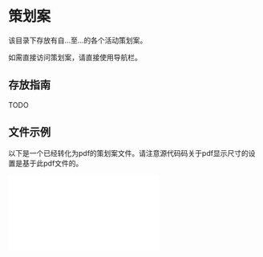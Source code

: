 # 策划案

该目录下存放有自...至...的各个活动策划案。

如需直接访问策划案，请直接使用导航栏。

## 存放指南

TODO

## 文件示例

以下是一个已经转化为pdf的策划案文件。请注意源代码码关于pdf显示尺寸的设置是基于此pdf文件的。

<object data="../plan.pdf" type="application/pdf" width="100%">
    <embed src="../plan.pdf" type="application/pdf" />
</object>